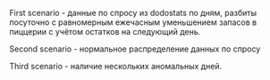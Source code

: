 First scenario - данные по спросу из dodostats по дням, разбиты посуточно с равномерным ежечасным уменьшением запасов в пиццерии с учётом остатков на следующий день.

Second scenario  - нормальное распределение данных по спросу

Third scenario  - наличие нескольких аномальных дней.
